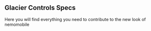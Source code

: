 ## Glacier Controls Specs ##

Here you will find everything you need to contribute to the new look of nemomobile
